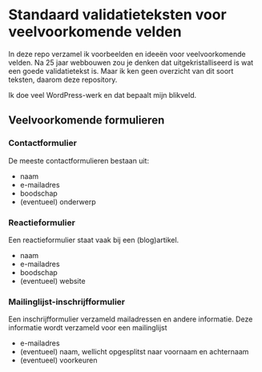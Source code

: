 # Standaard validatieteksten voor veelvoorkomende velden

In deze repo verzamel ik voorbeelden en ideeën voor veelvoorkomende velden. Na 25 jaar webbouwen zou je denken dat uitgekristalliseerd is wat een goede validatietekst is. Maar ik ken geen overzicht van dit soort teksten, daarom deze repository. 

Ik doe veel WordPress-werk en dat bepaalt mijn blikveld.

## Veelvoorkomende formulieren

### Contactformulier

De meeste contactformulieren bestaan uit:

* naam
* e-mailadres
* boodschap
* (eventueel) onderwerp


### Reactieformulier

Een reactieformulier staat vaak bij een (blog)artikel.

* naam
* e-mailadres
* boodschap
* (eventueel) website

### Mailinglijst-inschrijfformulier

Een inschrijfformulier verzameld mailadressen en andere informatie. Deze informatie wordt verzameld voor een mailinglijst

* e-mailadres
* (eventueel) naam, wellicht opgesplitst naar voornaam en achternaam
* (eventueel) voorkeuren

